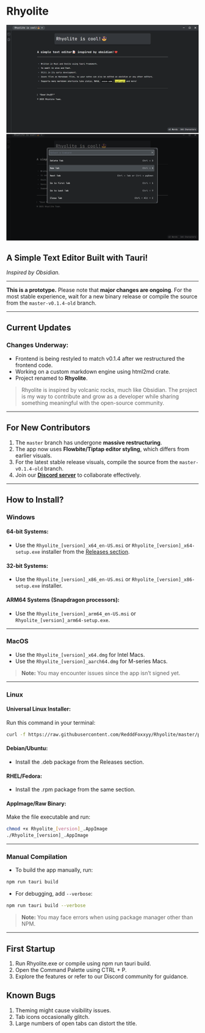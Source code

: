# Rhyolite

![Rhyolite Logo](assets/Rhyolite_is_cool_2.png)  
![Rhyolite Editor Preview](assets/Rhyolite_is_cool_3.png)

## A Simple Text Editor Built with Tauri!  
*Inspired by Obsidian.*

---

**This is a prototype.** Please note that **major changes are ongoing**. For the most stable experience, wait for a new binary release or compile the source from the `master-v0.1.4-old` branch.

---

## **Current Updates**  
### Changes Underway:  
- Frontend is being restyled to match v0.1.4 after we restructured the frontend code.  
- Working on a custom markdown engine using html2md crate.  
- Project renamed to **Rhyolite**.

> Rhyolite is inspired by volcanic rocks, much like Obsidian. The project is my way to contribute and grow as a developer while sharing something meaningful with the open-source community.

---

## For New Contributors  
1. The `master` branch has undergone **massive restructuring**.  
2. The app now uses **Flowbite/Tiptap editor styling**, which differs from earlier visuals.  
3. For the latest stable release visuals, compile the source from the `master-v0.1.4-old` branch.  
4. Join our **[Discord server](https://discord.gg/K6FAd8FTma)** to collaborate effectively.

---

## How to Install?  

### **Windows**  
#### 64-bit Systems:  
- Use the `Rhyolite_[version]_x64_en-US.msi` or `Rhyolite_[version]_x64-setup.exe` installer from the [Releases section](https://github.com/RedddFoxxyy/Rhyolite/releases).

#### 32-bit Systems:  
- Use the `Rhyolite_[version]_x86_en-US.msi` or `Rhyolite_[version]_x86-setup.exe` installer.

#### ARM64 Systems (Snapdragon processors):  
- Use the `Rhyolite_[version]_arm64_en-US.msi` or `Rhyolite_[version]_arm64-setup.exe`.

---

### **MacOS**  
- Use the `Rhyolite_[version]_x64.dmg` for Intel Macs.  
- Use the `Rhyolite_[version]_aarch64.dmg` for M-series Macs.

> **Note:** You may encounter issues since the app isn’t signed yet.

---

### **Linux**  
#### Universal Linux Installer:  
Run this command in your terminal:  
```bash
curl -f https://raw.githubusercontent.com/RedddFoxxyy/Rhyolite/master/packaging/linux/install.sh | sh
```

#### Debian/Ubuntu:
- Install the .deb package from the Releases section.

#### RHEL/Fedora:
- Install the .rpm package from the same section.

#### AppImage/Raw Binary:
Make the file executable and run:
```bash
chmod +x Rhyolite_[version]_.AppImage
./Rhyolite_[version]_.AppImage
```

---

### **Manual Compilation**
- To build the app manually, run:
```bash
npm run tauri build
```
- For debugging, add `--verbose`:
```bash
npm run tauri build --verbose
```

> **Note:** You may face errors when using package manager other than NPM.

---

## First Startup

1. Run Rhyolite.exe or compile using npm run tauri build.
2. Open the Command Palette using CTRL + P.
3. Explore the features or refer to our Discord community for guidance.

## Known Bugs

1. Theming might cause visibility issues.
2. Tab icons occasionally glitch.
3. Large numbers of open tabs can distort the title.
